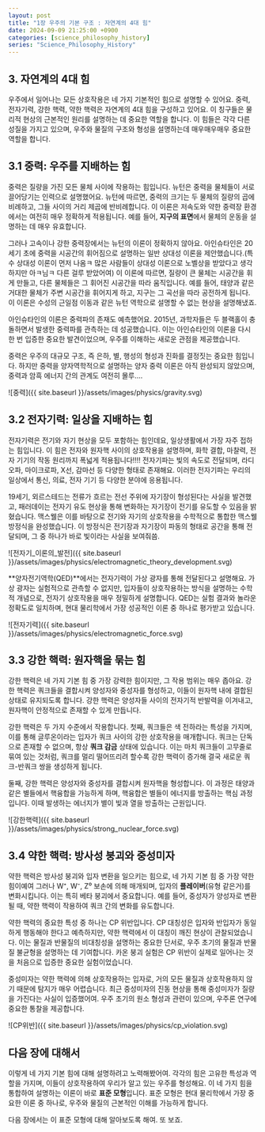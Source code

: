 ```yaml
---
layout: post
title: "1장 우주의 기본 구조 : 자연계의 4대 힘"
date: 2024-09-09 21:25:00 +0900
categories: [science_philosophy_history]
series: "Science_Philosophy_History"
---
```


## 3. 자연계의 4대 힘

우주에서 일어나는 모든 상호작용은 네 가지 기본적인 힘으로 설명할 수 있어요. 
중력, 전자기력, 강한 핵력, 약한 핵력은 자연계의 4대 힘을 구성하고 있어요. 이 칭구들은 물리적 현상의 근본적인 원리를 설명하는 데 중요한 역할을 합니다. 이 힘들은 각각 다른 성질을 가지고 있으며, 우주와 물질의 구조와 형성을 설명하는데 매우매우매우 중요한 역할을 합니다.

## 3.1 중력: 우주를 지배하는 힘

중력은 질량을 가진 모든 물체 사이에 작용하는 힘입니다. 뉴턴은 중력을 물체들이 서로 끌어당기는 인력으로 설명했어요. 뉴턴에 따르면, 중력의 크기는 두 물체의 질량의 곱에 비례하고, 그들 사이의 거리 제곱에 반비례합니다. 이 이론은 저속도와 약한 중력장 환경에서는 여전히 매우 정확하게 적용됩니다. 예를 들어, **지구의 표면**에서 물체의 운동을 설명하는 데 매우 유효합니다.

그러나 고속이나 강한 중력장에서는 뉴턴의 이론이 정확하지 않아요. 아인슈타인은 20세기 초에 중력을 시공간의 휘어짐으로 설명하는 일반 상대성 이론을 제안했습니다.(특수 상대성 이론이 먼저 나옴ㅋ 많은 사람들이 상대성 이론으로 노벨상을 받았다고 생각하지만 아ㅋ님ㅋ 다른 걸루 받았어여) 이 이론에 따르면, 질량이 큰 물체는 시공간을 휘게 만들고, 다른 물체들은 그 휘어진 시공간을 따라 움직입니다. 예를 들어, 태양과 같은 거대한 물체가 주변 시공간을 휘어지게 하고, 지구는 그 곡선을 따라 공전하게 됩니다. 이 이론은 수성의 근일점 이동과 같은 뉴턴 역학으로 설명할 수 없는 현상을 설명해냈죠.

아인슈타인의 이론은 중력파의 존재도 예측했어요. 2015년, 과학자들은 두 블랙홀이 충돌하면서 발생한 중력파를 관측하는 데 성공했습니다. 이는 아인슈타인의 이론을 다시 한 번 입증한 중요한 발견이었으며, 우주를 이해하는 새로운 관점을 제공했습니다.

중력은 우주의 대규모 구조, 즉 은하, 별, 행성의 형성과 진화를 결정짓는 중요한 힘입니다. 하지만 중력을 양자역학적으로 설명하는 양자 중력 이론은 아직 완성되지 않았으며, 중력과 암흑 에너지 간의 관계도 여전히 몰루....

![중력]({{ site.baseurl }}/assets/images/physics/gravity.svg)

## 3.2 전자기력: 일상을 지배하는 힘

전자기력은 전기와 자기 현상을 모두 포함하는 힘인데요, 일상생활에서 가장 자주 접하는 힘입니다. 이 힘은 전자와 원자핵 사이의 상호작용을 설명하며, 화학 결합, 마찰력, 전자 기기의 작동 원리까지 폭넓게 적용됩니다!!!! 
전자기파는 빛의 속도로 전달되며, 라디오파, 마이크로파, X선, 감마선 등 다양한 형태로 존재해요. 이러한 전자기파는 우리의 일상에서 통신, 의료, 전자 기기 등 다양한 분야에 응용됩니다.

19세기, 외르스테드는 전류가 흐르는 전선 주위에 자기장이 형성된다는 사실을 발견했고, 패러데이는 전자기 유도 현상을 통해 변화하는 자기장이 전기를 유도할 수 있음을 밝혔습니다. 맥스웰은 이를 바탕으로 전기와 자기의 상호작용을 수학적으로 통합한 맥스웰 방정식을 완성했습니다. 이 방정식은 전기장과 자기장이 파동의 형태로 공간을 통해 전달되며, 그 중 하나가 바로 빛이라는 사실을 보여줘씀.

![전자기_이론의_발전]({{ site.baseurl }}/assets/images/physics/electromagnetic_theory_development.svg)

**양자전기역학(QED)**에서는 전자기력이 가상 광자를 통해 전달된다고 설명해요. 가상 광자는 실험적으로 관측할 수 없지만, 입자들이 상호작용하는 방식을 설명하는 수학적 개념으로, 전자기 상호작용을 매우 정밀하게 설명합니다. QED는 실험 결과와 놀라운 정확도로 일치하며, 현대 물리학에서 가장 성공적인 이론 중 하나로 평가받고 있습니다.

![전자기력]({{ site.baseurl }}/assets/images/physics/electromagnetic_force.svg)

## 3.3 강한 핵력: 원자핵을 묶는 힘

강한 핵력은 네 가지 기본 힘 중 가장 강력한 힘이지만, 그 작용 범위는 매우 좁아요. 강한 핵력은 쿼크들을 결합시켜 양성자와 중성자를 형성하고, 이들이 원자핵 내에 결합된 상태로 유지되도록 합니다. 강한 핵력은 양성자들 사이의 전자기적 반발력을 이겨내고, 원자핵이 안정적으로 존재할 수 있게 만듭니다.

강한 핵력은 두 가지 수준에서 작용합니다. 첫째, 쿼크들은 색 전하라는 특성을 가지며, 이를 통해 글루온이라는 입자가 쿼크 사이의 강한 상호작용을 매개합니다. 쿼크는 단독으로 존재할 수 없으며, 항상 **쿼크 감금** 상태에 있습니다. 이는 마치 쿼크들이 고무줄로 묶여 있는 것처럼, 쿼크를 멀리 떨어뜨리려 할수록 강한 핵력이 증가해 결국 새로운 쿼크-반쿼크 쌍을 생성하게 됩니다.

둘째, 강한 핵력은 양성자와 중성자를 결합시켜 원자핵을 형성합니다. 이 과정은 태양과 같은 별들에서 핵융합을 가능하게 하며, 핵융합은 별들이 에너지를 방출하는 핵심 과정입니다. 이때 발생하는 에너지가 별이 빛과 열을 방출하는 근원입니다.

![강한핵력]({{ site.baseurl }}/assets/images/physics/strong_nuclear_force.svg)

## 3.4 약한 핵력: 방사성 붕괴와 중성미자

약한 핵력은 방사성 붕괴와 입자 변환을 일으키는 힘으로, 네 가지 기본 힘 중 가장 약한 힘이예여 그러나 W⁺, W⁻, Z⁰ 보손에 의해 매개되며, 입자의 **플레이버**(유형 같은거)를 변화시킵니다. 이는 특히 베타 붕괴에서 중요합니다. 예를 들어, 중성자가 양성자로 변환될 때, 약한 핵력이 작용하여 쿼크 간의 변화를 유도합니다.

약한 핵력의 중요한 특성 중 하나는 CP 위반입니다. CP 대칭성은 입자와 반입자가 동일하게 행동해야 한다고 예측하지만, 약한 핵력에서 이 대칭이 깨진 현상이 관찰되었습니다. 이는 물질과 반물질의 비대칭성을 설명하는 중요한 단서로, 우주 초기의 물질과 반물질 불균형을 설명하는 데 기여합니다. 카온 붕괴 실험은 CP 위반이 실제로 일어나는 것을 처음으로 입증한 중요한 실험이었습니다.

중성미자는 약한 핵력에 의해 상호작용하는 입자로, 거의 모든 물질과 상호작용하지 않기 때문에 탐지가 매우 어렵습니다. 최근 중성미자의 진동 현상을 통해 중성미자가 질량을 가진다는 사실이 입증했어여. 우주 초기의 원소 형성과 관련이 있으며, 우주론 연구에 중요한 통찰을 제공합니다.

![CP위반]({{ site.baseurl }}/assets/images/physics/cp_violation.svg)

## 다음 장에 대해서
이렇게 네 가지 기본 힘에 대해 설명하려고 노력해봤어여. 각각의 힘은 고유한 특성과 역할을 가지며, 이들이 상호작용하여 우리가 알고 있는 우주를 형성해요. 이 네 가지 힘을 통합하여 설명하는 이론이 바로 **표준 모형**입니다. 표준 모형은 현대 물리학에서 가장 중요한 이론 중 하나로, 우주와 물질의 근본적인 이해를 가능하게 합니다. 

다음 장에서는 이 표준 모형에 대해 알아보도록 해여. 또 보죠.